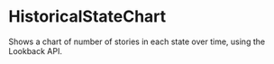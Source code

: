 HistoricalStateChart
====================

Shows a chart of number of stories in each state over time, using the Lookback API.